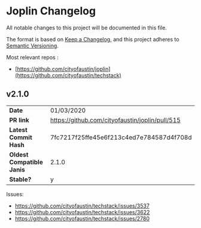 # Joplin Changelog
All notable changes to this project will be documented in this file.

The format is based on [Keep a Changelog](https://keepachangelog.com/en/1.0.0/),
and this project adheres to [Semantic Versioning](https://semver.org/spec/v2.0.0.html).

Most relevant repos <!-- keep this up to date if it changes!! -->:
- [https://github.com/cityofaustin/joplin](https://github.com/cityofaustin/techstack)

## v2.1.0
|||
|-|-|
| **Date** | 01/03/2020   |
| **PR link**  | https://github.com/cityofaustin/joplin/pull/515 |
| **Latest Commit Hash** | 7fc7217f25ffe45e6f213c4ed7e784587d4f708d  |
| **Oldest Compatible Janis** | 2.1.0  |
| **Stable?**  | y |

Issues:
- https://github.com/cityofaustin/techstack/issues/3537
- https://github.com/cityofaustin/techstack/issues/3622
- https://github.com/cityofaustin/techstack/issues/2780
